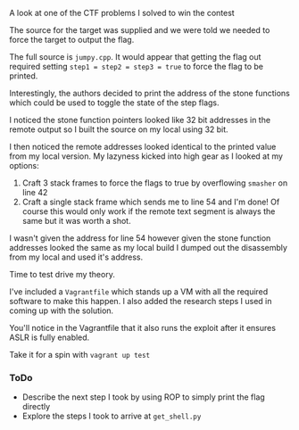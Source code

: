 A look at one of the CTF problems I solved to win the contest

The source for the target was supplied and we were told we needed to force the target to output the flag.

The full source is `jumpy.cpp`. It would appear that getting the flag out required setting `step1 = step2 = step3 = true` to force the flag to be printed.

Interestingly, the authors decided to print the address of the stone functions which could be used to toggle the state of the step flags.

I noticed the stone function pointers looked like 32 bit addresses in the remote output so I built the source on my local using 32 bit.

I then noticed the remote addresses looked identical to the printed value from my local version.  My lazyness kicked into high gear as I looked at my options:
1. Craft 3 stack frames to force the flags to true by overflowing `smasher` on line 42
1. Craft a single stack frame which sends me to line 54 and I'm done! Of course this would only work if the remote text segment is always the same but it was worth a shot.

I wasn't given the address for line 54 however given the stone function addresses looked the same as my local build I dumped out the disassembly from my local and used it's address.

Time to test drive my theory.

I've included a `Vagrantfile` which stands up a VM with all the required software to make this happen.  I also added the research steps I used in coming up with the solution.

You'll notice in the Vagrantfile that it also runs the exploit after it ensures ASLR is fully enabled.

Take it for a spin with `vagrant up test`

### ToDo
* Describe the next step I took by using ROP to simply print the flag directly
* Explore the steps I took to arrive at `get_shell.py`



